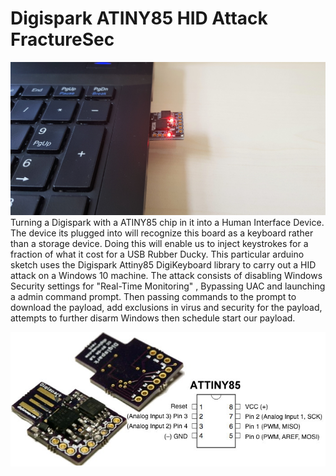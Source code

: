 # Digispark ATINY85 HID Attack FractureSec
![Digispark image2](https://github.com/graylagx2/Images/blob/master/DS_ATINY85_2.jpg)
Turning a Digispark with a ATINY85 chip in it into a Human Interface Device. The device its plugged into will recognize this board as a keyboard rather than a storage device. Doing this will enable us to inject keystrokes for a fraction of what it cost for a USB Rubber Ducky. This particular arduino sketch uses the Digispark Attiny85 DigiKeyboard library to carry out a HID attack on a Windows 10 machine. The attack consists of disabling Windows Security settings for "Real-Time Monitoring" , Bypassing UAC and launching a admin command prompt. Then passing commands to the prompt to download the payload, add exclusions in virus and security for the payload, attempts to further disarm Windows then schedule start our payload.


![DIgispark image1](https://github.com/graylagx2/Images/blob/master/DS_ATINY85_1.jpg)

